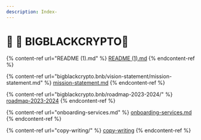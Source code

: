 ```yaml
---
description: Index-
---
```


# 🔱 🔱 BIGBLACKCRYPTO🔱



{% content-ref url="README (1).md" %}
[README (1).md](<README (1).md>)
{% endcontent-ref %}

{% content-ref url="bigblackcrypto.bnb/vision-statement/mission-statement.md" %}
[mission-statement.md](bigblackcrypto.bnb/vision-statement/mission-statement.md)
{% endcontent-ref %}

{% content-ref url="bigblackcrypto.bnb/roadmap-2023-2024/" %}
[roadmap-2023-2024](bigblackcrypto.bnb/roadmap-2023-2024/)
{% endcontent-ref %}

{% content-ref url="onboarding-services.md" %}
[onboarding-services.md](onboarding-services.md)
{% endcontent-ref %}

{% content-ref url="copy-writing/" %}
[copy-writing](copy-writing/)
{% endcontent-ref %}
